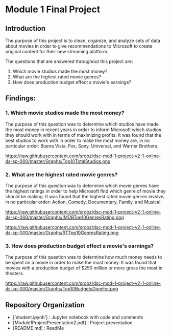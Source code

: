 # Module 1 Final Project

## Introduction

The purpose of this project is to clean, organize, and analyze sets of data about movies in order to give recommendations to Microsoft to create original content for their new streaming platform.

The questions that are answered throughout this project are:

1. Which movie studios made the most money?
2. What are the highest rated movie genres?
3. How does production budget effect a movie's earnings?


## Findings:

### 1. Which movie studios made the most money?
The purpose of this question was to determine which studios have made the most money in recent years in order to inform Microsoft which studios they should work with in terms of maximizing profits. It was found that the best studios to work with in order to make the most money are, in no particular order: Buena Vista, Fox, Sony, Universal, and Warner Brothers.

https://raw.githubusercontent.com/srobz/dsc-mod-1-project-v2-1-online-ds-sp-000/master/Graphs/Top10TotalStudios.png


### 2. What are the highest rated movie genres?
The purpose of this question was to determine which movie genres have the highest ratings in order to help Microsoft find which genre of movie they should be making. It was found that the highest rated movie genres involve, in no particular order: Action, Comedy, Documentary, Family, and Musical.

https://raw.githubusercontent.com/srobz/dsc-mod-1-project-v2-1-online-ds-sp-000/master/Graphs/IMDBTop10GenresRating.png

https://raw.githubusercontent.com/srobz/dsc-mod-1-project-v2-1-online-ds-sp-000/master/Graphs/RTTop10GenresRating.png


### 3. How does production budget effect a movie's earnings?
The purpose of this question was to determine how much money needs to be spent on a movie in order to make the most money. It was found that movies with a production budget of $250 million or more gross the most in theaters.

https://raw.githubusercontent.com/srobz/dsc-mod-1-project-v2-1-online-ds-sp-000/master/Graphs/Top10BudgetsDomFor.png


## Repository Organization

- ['student.ipynb'] : Jupyter notebook with code and comments
- [Module1ProjectPresentation2.pdf] : Project presentation
- [README.md] : ReadMe
